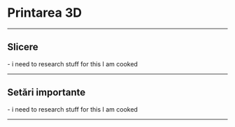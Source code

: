 # **Printarea 3D**

<hr>

<h2><b>Slicere</b></h2>
- i need to research stuff for this I am cooked

<hr>

<h2><b>Setări importante</b></h2>
- i need to research stuff for this I am cooked
<hr>
